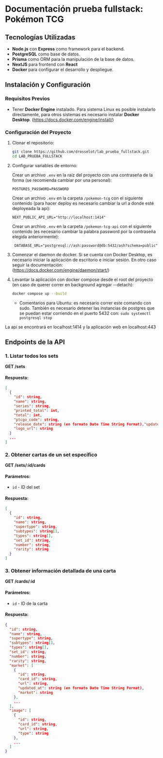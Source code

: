 # Documentación prueba fullstack: Pokémon TCG

## Tecnologías Utilizadas
- **Node.js** con **Express** como framework para el backend.
- **PostgreSQL** como base de datos.
- **Prisma** como ORM para la manipulación de la base de datos.
- **NextJS** para frontend con **React**
- **Docker** para configurar el desarrollo y despliegue.

## Instalación y Configuración
### Requisitos Previos
- Tener **Docker Engine** instalado. Para sistema Linux es posible instalarlo directamente, para otros sistemas es necesario instalar **Docker Desktop**. (https://docs.docker.com/engine/install/)

### Configuración del Proyecto
1. Clonar el repositorio:
   ```sh
   git clone https://github.com/drosselot/lab_prueba_fullstack.git
   cd LAB_PRUEBA_FULLSTACK
   ```

2. Configurar variables de entorno:

   Crear un archivo `.env` en la raíz del proyecto con una contraseña de la forma (se recomienda cambiar por una personal):
   ```env
   POSTGRES_PASSWORD=PASSWORD
   ```

   Crear un archivo `.env` en la carpeta `/pokemon-tcg` con el siguiente contenido (para hacer deploy es necesario cambiar la url a donde esté deployeada la api):
   ```env
   NEXT_PUBLIC_API_URL="http://localhost:1414"
   ```

   Crear un archivo `.env` en la carpeta `/pokemon-tcg-api` con el siguiente contenido (es necesario cambiar la palabra password por la contraseña elegida anteriormente):
   ```env
    DATABASE_URL="postgresql://ash:password@db:5432/ash?schema=public"
   ```


3. Comenzar el daemon de docker. Si se cuenta con Docker Desktop, es necesario iniciar la aplicación de escritorio e iniciar sesión. En otro caso seguir la documentación: (https://docs.docker.com/engine/daemon/start/)

4. Levantar la aplicación con docker compose desde el root del proyecto (en caso de querer correr en background agregar --detach):
   ```sh
   docker compose up --build
   ```
   * Comentarios para Ubuntu: es necesario correr este comando con sudo. También es necesario detener las instancias de postgres que se puedan estar corriendo en el puerto 5432 con: `sudo systemctl postgresql stop`

La api se encontrará en localhost:1414 y la aplicación web en localhost:443

## Endpoints de la API

### 1. Listar todos los sets
**GET /sets**
#### Respuesta:
```json
[
  {
    "id": string,
    "name": string,
    "series": string,
    "printed_total": int,
    "total": int,
    "ptcgo_code": string,
    "release_date": string (en formato Date Time String Format),"updated_at": string (en formato Date Time String Format),"symbol_url": string,
    "logo_url": string
  }
  ...
]
```

### 2. Obtener cartas de un set específico
**GET /sets/:id/cards**
#### Parámetros:
- `id` - ID del set
#### Respuesta:
```json
[
  {
    "id": string,
    "name": string,
    "supertype": string,
    "subtypes": string[],
    "types": string[],
    "set_id": string,
    "number": string,
    "rarity": string
  }
]
```

### 3. Obtener información detallada de una carta
**GET /cards/:id**
#### Parámetros:
- `id` - ID de la carta
#### Respuesta:
```json
{
  "id": string,
  "name": string,
  "supertype": string,
  "subtypes": string[],
  "types": string[],
  "set_id": string,
  "number": string,
  "rarity": string,
  "market": [
    {
      "id": string,
      "card_id": string,
      "url": string,
      "updated_at": string (en formato Date Time String Format),
      "market": string
    },
    ...
  ],
  "image": [
    {
      "id": string,
      "card_id": string,
      "url": string,
      "type": string
    },
    ...
  ]
}
```

